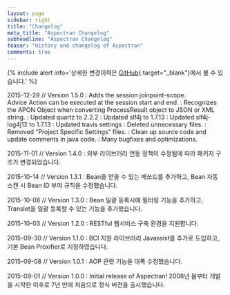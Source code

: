 ```yaml
---
layout: page
sidebar: right
title: "Changelog"
meta_title: "Aspectran Changelog"
subheadline: "Aspectran Changelog"
teaser: "History and changelog of Aspectran"
comments: true
---
```


{% include alert info='상세한 변경이력은 [GitHub](https://github.com/aspectran/aspectran/releases){:target="_blank"}에서 볼 수 있습니다.' %}

2015-12-29 // Version 1.5.0
: Adds the session joinpoint-scope.  
  Advice Action can be executed at the session start and end.
: Recognizes the APON Object when converting ProcessResult object to JSON or XML string.
: Updated quartz to 2.2.2
: Updated slf4j to 1.7.13
: Updated slf4j-log4j12 to 1.7.13
: Updated travis settings
: Deleted unnecessary files.
: Removed “Project Specific Settings” files.
: Clean up source code and update comments in java code.
: Many bugfixes and optimizations.

2015-11-01 // Version 1.4.0
:   외부 라이브러리 연동 정책이 수정됨에 따라 패키지 구조가 변경되었습니다.

2015-10-14 // Version 1.3.1
:   Bean을 얻을 수 있는 메쏘드를 추가하고, Bean 자동 스캔 시 Bean ID 부여 규칙을 수정했습니다.

2015-10-08 // Version 1.3.0
:   Bean 일괄 등록시에 필터링 기능을 추가하고, Translet을 일괄 등록할 수 있는 기능을 추가했습니다.

2015-10-03 // Version 1.2.0
:   RESTful 웹서비스 구축 환경을 지원합니다.

2015-09-30 // Version 1.1.0
:   BCI 지원 라이브러리 Javassist를 추가로 도입하고, 기본 Bean Proxifier로 지정하였습니다.

2015-09-08 // Version 1.0.1
:   AOP 관련 기능을 대폭 수정했습니다.

2015-09-01 // Version 1.0.0
:   Initial release of Aspectran! 2008년 봄부터 개발을 시작한 이후로 7년 만에 처음으로 정식 버전을 출시했습니다.
